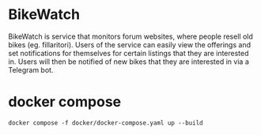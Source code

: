 # BikeWatch

BikeWatch is service that monitors forum websites, where people resell old bikes (eg. fillaritori). Users of the service can easily view the offerings and set notifications for themselves for certain listings that they are interested in. Users will then be notified of new bikes that they are interested in via a Telegram bot.

# docker compose

`docker compose -f docker/docker-compose.yaml up --build`

